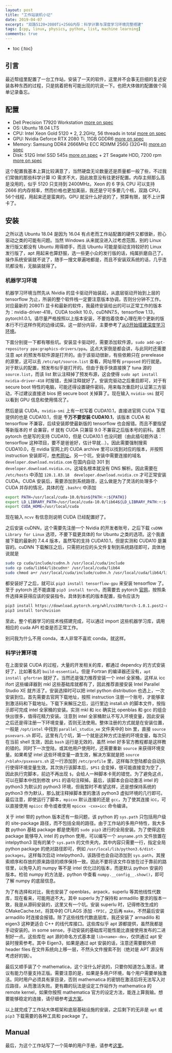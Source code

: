 ```yaml
---
layout: post
title: "工作站装机小记"
date: 2019-04-07
excerpt: "双路5120+2080Ti+256G内存：科学计算与深度学习环境完整搭建"
tags: [cpp, linux, physics, python, list, machine learning]
comments: true
---
```


* toc
{:toc}


## 引言

最近帮组里配置了一台工作站，安装了一天的软件，这里并不会事无巨细的复述安装各种东西的过程，只是挑着把有可能出现的坑说一下。也把大体做的配置做个简单记录备忘。

## 配置

* Dell Precision T7920 Workstation [more on spec](https://i.dell.com/sites/doccontent/shared-content/data-sheets/en/Documents/Precision-7920-Tower-Spec-Sheet.pdf)
* OS: Ubuntu 18.04 LTS
* CPU: Intel Xeon Gold 5120 * 2, 2.2GHz, 56 threads in total [more on spec](https://ark.intel.com/content/www/us/en/ark/products/120474/intel-xeon-gold-5120-processor-19-25m-cache-2-20-ghz.html)
* GPU: Nvidia Geforce RTX 2080 Ti, 11GB GDDR6 [more on spec](https://www.nvidia.com/en-us/geforce/graphics-cards/rtx-2080-ti/)
* Memory: Samsung DDR4 2666MHz ECC RDIMM 256G (32G*8)  [more on spec](https://www.samsung.com/semiconductor/dram/module/M393A4K40CB2-CTD/)
* Disk: 512G Intel SSD 545s [more on spec](https://ark.intel.com/content/www/us/en/ark/products/125019/intel-ssd-545s-series-512gb-2-5in-sata-6gb-s-3d2-tlc.html) + 2T Seagate HDD, 7200 rpm [more on spec](https://www.seagate.com/www-content/datasheets/pdfs/3-5-barracudaDS1900-7-1706US-en_US.pdf)

这个配置我基本上算比较满意了，当然硬盘无论数量还是质量都一般了些，不过我们常做的那些科学计算 IO 需求不大，因此故意没有往更好配置。内存主频那么高是没用的，似乎 5120 只支持到 2400MHz。Xeon 的 6 字头 CPU 可以支持 2666 的内存频率，然而价格也更加美丽，我还是宁可多要几个核，双路 CPU，56个线程，用起来还是蛮爽的。GPU 就没什么好说的了，预算有限，就不上计算卡了。

## 安装

之所以选 Ubuntu 18.04 是因为 16.04 有点老而工作站配置的硬件又都很新，担心驱动之类的可能有问题。当然 Windows 从来就没进入过考虑范围，别的 Linux 发行版又都没有 Ubuntu 用得顺手，而且 Ubuntu 可能是驱动支持较好的 Linux 发行版了，apt 用起来也算舒服，选一些更小众的发行版的话，纯属折磨自己了。操作系统安装就不说了，随手一搜文章遍地都是，而且不安装双系统的话，几乎连坑都没有，无脑装就得了。

### 机器学习环境

机器学习环境当然先从 Nvidia 的显卡驱动开始装起，从底层驱动开始到上层的 tensorflow 为止，所装的整个软件栈一定要注意版本协调，否则分分钟不工作。对应最新的 2080Ti 显卡和最新的软件，我最终安装给出的可以正常工作的版本为：nvidia-driver-418，CUDA toolkit 10.0，cuDNN7.5，tensorflow 1.13，pytorch1.0.1。请尽量严格按照以上版本安装，不要抱着侥幸心理在用个更新的版本行不行这样作死的边缘试探。这一部分内容，主要参考了[从0开始搭建深度学习环境](https://zhuanlan.zhihu.com/p/51373519)。

下面分别提一下都有哪些坑。安装显卡驱动时，需要添加软件源，`sudo add-apt-repository ppa:graphics-drivers/ppa`。这点大家倒是都会讲，与此同时还需要注意 apt 的预发布软件源是打开的。由于该驱动很新，有些依赖只在 prerelease 的源里，这可以去 `/etc/apt/source.list` 查看，网址带有 `proposed` 的行就是。对于默认的配置，预发布似乎是打开的。但由于我手快直接换了 tuna 源的 `source.list`，而该 list 默认注释掉了预发布源，这会使得 `sudo apt install nvidia-driver-418` 时报错，去掉注释就好了。安装完驱动之后重启即可，对于有 secure boot 特性的电脑，可能还得设置硬件密码，用来每次重启时认证第三方驱动，不过建议直接进 bios 把 secure boot 关掉算了。现在输入 `nvidia-smi` 就可以看到 GPU 信息和使用情况了。

然后是装 CUDA，`nvidia-smi` 上有一栏写着 CUDA10.1，直接进官网 CUDA 下载提供的也是 CUDA10.1，但是 **千万不要安装 CUDA10.1**，该版本 CUDA 和 tensorflow 不兼容，后续安装即使最新版的 tensorflow 也会报错。而且不要指望等新版本的 tf 会兼容，tf 就有 CUDA 只兼容 9.0 不兼容之后版本号的前科。虽然 pytorch 也是写的支持 CUDA10，但是 CUDA10.1 也没问题（由此插句题外话：tensorflow 这种项目，要不是爸爸好，估计早就…）。因此需要强制搜索 CUDA10.0，在 nvidia 官网上的 CUDA archive 里可以找到对应的版本，并按照 instruction 安装即可，[参考网址](https://developer.nvidia.com/cuda-10.0-download-archive)。另一个坑，安装中需要连接的域名 `developer.download.nvidia.com` 在国内自动 301 到 `developer.download.nvidia.cn`，这域名根本就没有 DNS 解析。因此需要在 `/etc/hosts` 中添加 `128.1.83.18  developer.download.nvidia.cn` 才可正常安装 CUDA。CUDA 安装后，需要添加到系统路径，这么做是为了灵活的处理多个 CUDA 并存的情况，具体的在 `.bashrc` 中添加

```bash
export PATH=/usr/local/cuda-10.0/bin${PATH:+:${PATH}}
export LD_LIBRARY_PATH=/usr/local/cuda-10.0/lib64${LD_LIBRARY_PATH:+:${LD_LIBRARY_PATH}}
export CUDA_HOME=/usr/local/cuda
```

现在输入 `ncvv` 有信息则说明 CUDA 已经配置好了。

之后安装 cuDNN，这个需要先注册一个 Nvidia 的开发者账号，之后下载 `cuDNN Library for Linux` 选项，不要下载更具体的 for Ubuntu 之类的选项。这个我直接下载的最新的 7.4.4 版本，虽然写的支持 CUDA10.1，但是实测和 CUDA10 是兼容的。cuDNN 下载解压之后，只需把对应的头文件复制到系统路径即可，具体地说就是

```bash
sudo cp cuda/include/cudnn.h /usr/local/cuda/include
sudo cp cuda/lib64/libcudnn* /usr/local/cuda/lib64
sudo chmod a+r /usr/local/cuda/include/cudnn.h /usr/local/cuda/lib64/libcudnn*
```

都安装好了之后，就可以 `pip3 install tensorflow-gpu` 来安装 tensorflow 了。至于 pytorch 还不能直接 `pip3 install torch`，而需要去 pytorch [官网](https://pytorch.org/get-started/locally/)，按照条件选择来获得应该的安装指令。具体到本机的版本配置，指令应该为

```bash
pip3 install https://download.pytorch.org/whl/cu100/torch-1.0.1.post2-cp36-cp36m-linux_x86_64.whl
pip3 install torchvision
```

至此，整个机器学习的技术栈搭建完成，可以通过 import 这些机器学习库，调用相应的 cuda API 检查是否正常工作。

别问我为什么不用 conda，本人非常不喜欢 conda，就这样。

### 科学计算环境

在上面安装 CUDA 的过程，大量的开发相关的库，都通过 dependcy 的方式安装好了，比如著名的 `build-essential`。但是 Fortran 的编译器还没有，`apt install gfortran` 就好了。当然还是强力推荐安装一个 intel 全家桶，这样从 icc ifort 这些编译器到 mkl 这些基础库就都有了，因此推荐直接安装 Intel Parallel Studio XE 就齐活了。安装选择时可以把 intel python distribution 也选上，一次安装到位。首先需要去官网下载地址，按照 instruction 注册一个账号，才能够拿到激活码和下载地址。下载下来解压之后，运行里边 install.sh 的脚本文件，按指示即可完成 intel 全家桶的安装。实测 mkl 和 icc 确实比 openblas 和 gcc 的组合快出很多，值得花精力安装。注意到 intel 全家桶默认不写入环境变量，因此安装之后还是得注册一下环境变量，否则无法使用。整体注册的方式就是在安装位置，一般是 `/opt/intel` 中找到 `parallel_studio_xe` 文件夹中的 bin 里，直接 `source psxevars.sh` 即可。这里有几个坑，第一个就是这种方式注册的环境变量，每次只在当前 shell 生效，因此 `bash` 运行是无效的，虽然 intel 好多官方教程都是这样教的错的。同时下一次登陆，或其他用户使用时，还需要重新 `source` 来获得环境变量。如果希望 intel 这些环境变量一直生效，解决方案就是把 `source /<blah>/psxevars.sh` 这一行添加到 `/etc/profile` 里，这样每次登陆都会自动执行使得环境变量生效。其次执行该脚本后，`$PS1` 会变掉，很可能直接变为空了，因此执行完脚本，前边不再出现 `$`，会给人一种脚本卡死的错觉。为了避免这点，可以在脚本中找到修改 `$PS1` 的语句注释掉。最后，该脚本会自动激活 intel 的 python3 为默认的 python3 环境，但我暂时不希望这样，还是想保持系统的 python3 作为默认，那么就注释掉脚本里的激活 python3 虚拟环境的几行即可。最后注意，即使运行了脚本，`mpicxx` 默认连接的还是 `gcc`，为了使其连接 icc，可以直接使用 `mpiicc` 命令或者使用 `mpicxx -cxx=icc` 命令编译。

关于 intel 带的 python 版本还有一些问题，该 python 的 `sys.path` 只包括用户级的 site-package 路径，而不包括全局的路径。由于工作站的多用户特性，我大多数 python 基础 package 都是使用的 `sudo pip3` 进行的全局安装。为了使得这些 package 能够导入 intel 的 python 使用，可以编写一个 `anyname.pth` 文件放置在 intelpython3 现有的某个 `sys.path` 的文件夹内，其中内容只需要一行，指定全局 python package 的绝对路径即可，例如 `/usr/local/lib/python3.6/dist-packages`。这样每次启动 intelpython3，该路径也会自动添加到 `sys.path`，其搜索顺序和存放的原来路径的顺序保持一致。因此不要将该文件存放在过于靠前的路径里，以免导入的 numpy 等不是 intel 优化过的版本，而是默认 python 安装的版本。检验 numpy 的方法是，python 中查看 `numpy.__config__.show()`，即可了解 numpy 的底层信息。

为了有选择和对比，我也安装了 openblas，arpack，superlu 等其他线性代数库，现在看来，可能用途不大。其中 superlu 为了保持和 armadillo 要求的版本一致，我是从源码安装的，这里又有一个坑。安装 superlu 时，记得修改生成的 CMakeCache.txt，将其中的 CFLAGS 添加 `-fPIC`，之后再 `make`，不然最后安装 armadillo 时连接会报错。除了这些线性代数底层库，我还安装了 armadillo 和 eigen3 这种更适合 C++ 的线代库接口。这些库似乎 apt 源都提供，虽然我都是手动安装的。in some sense，手动安装的基础库可能性能比直接使用发布的二进制好一点。这些库在 apt 源的命名方式基本是 `lib<name>-dev`，仅供通过 apt 安装时搜索参考。其中 Eigen3，如果是通过 apt 安装的话，注意还需要额外把 header files 在文件系统向上移一层，不然头文件搜索不到（绝对是 APT 源没有考虑好的锅）。

最后又顺手装了个 mathematica，这个没什么好说的，只要你知道怎么激活，建议有能力尽量支持正版。需要注意的是，如果是多用户环境，每个用户需要单独激活。同时用户必须具有家目录，否则 mathematica 的密钥在激活后将无法写入对应路径，从而激活失败。更有趣的玩法是设定工作站作为 mathematica 的 remote kernel，如果你按照 mathematica 官方的设定方法，能连上算我输。想要能够稳定的连接，请仔细参考[该方案](https://github.com/sakra/Tunnel/blob/master/MANUAL.md)。

以上就完成了工作站大体框架和底层基础设施的安装，之后剩下的无非是 `apt` 或 `pip3` 下载需要的各种工具和 package 了。

## Manual

最后，为这个工作站写了一个简单的用户手册，请参考[这里](/misc/workstation-manual)。